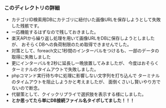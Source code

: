 ### このディレクトリの詳細
- カテゴリID検索用DBにカテゴリに紐付いた画像URLを保存しようとして失敗した残骸です。
- 一応機能するはずなので残しておきました。
- 楽天APIから繰り返し処理を用いて画像URLをDBに保存しようとしましたが、
おそらくDBへの負荷制限のため取得できませんでした。
- 対策として、foreach文に1秒間のインターバルをつけるも、一部のデータの取得に失敗しました
- 更にインターバルを2秒に延長し一晩放置してみましたが、
今度はおそらくターミナルのタイムアウトで失敗しました。
- phpコマンド実行待ち中に処理に影響しない文字列を打ち込んで
ターミナルのタイムアウトを阻止しようかと考えましたが、
面倒くさいし賢いやり方でないので断念。
- 代替策として、クイックリプライで選択肢を表示する様にしました。
- **とか思ってたら単にDB接続ファイル名タイポしてました！！！**
